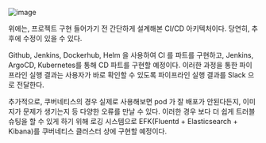 ![image](https://user-images.githubusercontent.com/93571332/200238132-22db955c-edf2-47a2-9470-639394041869.png)

위에는, 프로젝트 구현 들어가기 전 간단하게 설계해본 CI/CD 아키텍처이다. 당연히, 추후에 수정이 있을 수 있다. 

Github, Jenkins, Dockerhub, Helm 을 사용하여 CI 를 파트를 구현하고, Jenkins, ArgoCD, Kubernetes를 통해 CD 파트를 구현할 예정이다. 이러한 과정을 통한 파이프라인 실행 결과는 사용자가 바로 확인할 수 있도록 파이프라인 실행 결과를 Slack 으로 전달한다.

추가적으로, 쿠버네티스의 경우 실제로 사용해보면 pod 가 잘 배포가 안된다든지, 이미지가 문제가 생기는지 등 다양한 오류를 만날 수 있다. 이러한 경우 보다 더 쉽게 트러블 슈팅을 할 수 있게 하기 위해 로깅 시스템으로 EFK(Fluentd + Elasticsearch + Kibana)를 쿠버네티스 클러스터 상에 구현할 예정이다.
